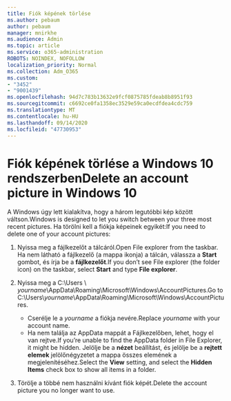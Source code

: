 ```yaml
---
title: Fiók képének törlése
ms.author: pebaum
author: pebaum
manager: mnirkhe
ms.audience: Admin
ms.topic: article
ms.service: o365-administration
ROBOTS: NOINDEX, NOFOLLOW
localization_priority: Normal
ms.collection: Adm_O365
ms.custom:
- "3452"
- "9001439"
ms.openlocfilehash: 94d7c783b13632e9fcf0875785fdeab8b8951f93
ms.sourcegitcommit: c6692ce0fa1358ec3529e59ca0ecdfdea4cdc759
ms.translationtype: MT
ms.contentlocale: hu-HU
ms.lasthandoff: 09/14/2020
ms.locfileid: "47730953"
---
```

# <a name="delete-an-account-picture-in-windows-10"></a><span data-ttu-id="675c7-102">Fiók képének törlése a Windows 10 rendszerben</span><span class="sxs-lookup"><span data-stu-id="675c7-102">Delete an account picture in Windows 10</span></span>

<span data-ttu-id="675c7-103">A Windows úgy lett kialakítva, hogy a három legutóbbi kép között váltson.</span><span class="sxs-lookup"><span data-stu-id="675c7-103">Windows is designed to let you switch between your three most recent pictures.</span></span> <span data-ttu-id="675c7-104">Ha törölni kell a fiókja képeinek egyikét:</span><span class="sxs-lookup"><span data-stu-id="675c7-104">If you need to delete one of your account pictures:</span></span>

1. <span data-ttu-id="675c7-105">Nyissa meg a fájlkezelőt a tálcáról.</span><span class="sxs-lookup"><span data-stu-id="675c7-105">Open File explorer from the taskbar.</span></span> <span data-ttu-id="675c7-106">Ha nem látható a fájlkezelő (a mappa ikonja) a tálcán, válassza a **Start** gombot, és írja be a **fájlkezelőt**.</span><span class="sxs-lookup"><span data-stu-id="675c7-106">If you don’t see File explorer (the folder icon) on the taskbar, select **Start** and type **File explorer**.</span></span>

2. <span data-ttu-id="675c7-107">Nyissa meg a C:\Users \\ *yourname*\AppData\Roaming\Microsoft\Windows\AccountPictures.</span><span class="sxs-lookup"><span data-stu-id="675c7-107">Go to C:\Users\\*yourname*\AppData\Roaming\Microsoft\Windows\AccountPictures.</span></span> 
    - <span data-ttu-id="675c7-108">Cserélje le a *yourname* a fiókja nevére.</span><span class="sxs-lookup"><span data-stu-id="675c7-108">Replace *yourname* with your account name.</span></span>
    - <span data-ttu-id="675c7-109">Ha nem találja az AppData mappát a Fájlkezelőben, lehet, hogy el van rejtve.</span><span class="sxs-lookup"><span data-stu-id="675c7-109">If you’re unable to find the AppData folder in File Explorer, it might be hidden.</span></span> <span data-ttu-id="675c7-110">Jelölje be a **nézet** beállítást, és jelölje be a **rejtett elemek** jelölőnégyzetet a mappa összes elemének a megjelenítéséhez.</span><span class="sxs-lookup"><span data-stu-id="675c7-110">Select the **View** setting, and select the **Hidden Items** check box to show all items in a folder.</span></span>

3. <span data-ttu-id="675c7-111">Törölje a többé nem használni kívánt fiók képét.</span><span class="sxs-lookup"><span data-stu-id="675c7-111">Delete the account picture you no longer want to use.</span></span>
 
 